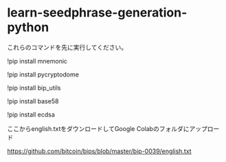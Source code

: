 # learn-seedphrase-generation-python


これらのコマンドを先に実行してください。

!pip install mnemonic

!pip install pycryptodome

!pip install bip_utils

!pip install base58

!pip install ecdsa


ここからenglish.txtをダウンロードしてGoogle Colabのフォルダにアップロード

https://github.com/bitcoin/bips/blob/master/bip-0039/english.txt

